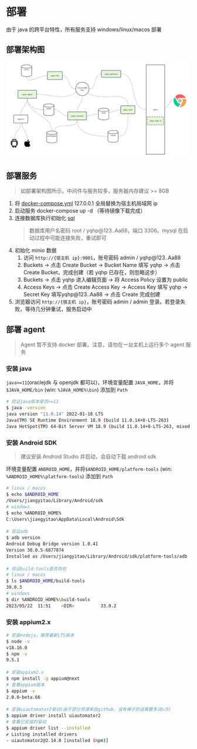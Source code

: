 # 部署

由于 java 的跨平台特性，所有服务支持 windows/linux/macos 部署

## 部署架构图

![An image](/yqhp-deploy-architecture-v1.png)

## 部署服务

> 如部署架构图所示，中间件与服务较多，服务器内存建议 >= 8GB

1. 将 [docker-compose.yml](https://github.com/yqhp/yqhp/blob/main/docker/docker-compose.yml) 127.0.0.1 全局替换为宿主机局域网 ip
2. 启动服务 docker-compose up -d （等待镜像下载完成）
3. 连接数据库执行初始化 [sql](https://github.com/yqhp/yqhp/blob/main/db.sql)
   > 数据库用户名密码 root / yqhp@123..Aa88，端口 3306。mysql 在启动过程中可能连接失败，重试即可
4. 初始化 minio 数据
   1. 访问 `http://{宿主机 ip}:9001`，账号密码 admin / yqhp@123..Aa88
   2. Buckets -> 点击 Create Bucket -> Bucket Name 填写 yqhp -> 点击 Create Bucket，完成创建（若 yqhp 已存在，则忽略这步）
   3. Buckets -> 点击 yqhp 进入编辑页面 -> 将 Access Policy 设置为 public
   4. Access Keys -> 点击 Create Access Key -> Access Key 填写 yqhp -> Secret Key 填写yqhp@123..Aa88 -> 点击 Create 完成创建
5. 浏览器访问 `http://{宿主机 ip}`，账号密码 admin / admin 登录。若登录失败，等待几分钟重试，服务启动中

## 部署 agent

> Agent 暂不支持 docker 部署。注意，请勿在一台主机上运行多个 agent 服务

### 安装 java

`java>=11`(oraclejdk 与 openjdk 都可以)，环境变量配置 `JAVA_HOME`，并将 `$JAVA_HOME/bin` (win: `%JAVA_HOME%\bin`) 添加到 `Path`

```bash
# 验证java版本是否>=11
$ java -version
java version "11.0.14" 2022-01-18 LTS
Java(TM) SE Runtime Environment 18.9 (build 11.0.14+8-LTS-263)
Java HotSpot(TM) 64-Bit Server VM 18.9 (build 11.0.14+8-LTS-263, mixed mode)
```

### 安装 Android SDK

> 建议安装 Android Studio 并启动，会自动下载 android sdk

环境变量配置 `ANDROID_HOME`，并将`$ANDROID_HOME/platform-tools` (win: `%ANDROID_HOME%\platform-tools`) 添加到 `Path`

```bash
# linux / macos
$ echo $ANDROID_HOME
/Users/jiangyitao/Library/Android/sdk
# windows
$ echo %ANDROID_HOME%
C:\Users\jiangyitao\AppData\Local\Android\Sdk

# 验证adb
$ adb version
Android Debug Bridge version 1.0.41
Version 30.0.5-6877874
Installed as /Users/jiangyitao/Library/Android/sdk/platform-tools/adb

# 验证build-tools是否存在
# linux / macos
$ ls $ANDROID_HOME/build-tools
30.0.3
# windows
$ dir %ANDROID_HOME%\build-tools
2023/05/22  11:51    <DIR>          33.0.2
```

### 安装 appium2.x

```bash
# 安装nodejs，推荐最新LTS版本
$ node -v
v18.16.0
$ npm -v
9.5.1

# 安装appium2.x
$ npm install -g appium@next
# 查看appium版本
$ appium -v
2.0.0-beta.66

# 安装uiautomator2驱动(由于部分资源来自github，没有梯子的话需要多试n次)
$ appium driver install uiautomator2
# 查看已安装的驱动
$ appium driver list --installed
✔ Listing installed drivers
- uiautomator2@2.14.0 [installed (npm)]

```

